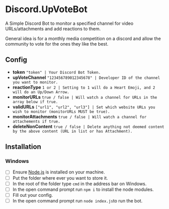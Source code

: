 # Discord.UpVoteBot

A Simple Discord Bot to monitor a  specified channel for video URLs/attachments and add reactions to them.

General idea is for a monthly media competition on a discord and allow the community to vote for the ones they like the best.

## Config

 - **token**
 `"token" | Your Discord Bot Token.`
 - **upVoteChannel**
 `"123456789012345678" | Developer ID of the channel you want to monitor.`
 - **reactionType**
 `1 or 2 | Setting to 1 will do a Heart Emoji, and 2 will do an Up/Down Arrow.`
 - **monitorURLs**
`true / false | Will watch a channel for URLs in the array below if true.`
 - **validURLs**
 `["url1", "url2", "url3"] | Set which website URLs you wish to monitor (monitorURLs MUST be true).`
 - **monitorAttachments**
`true / false | Will watch a channel for attachements if true.`
- **deleteNonContent**
`true / false | Delete anything not deemed content by the above content (URL in list or has Attachment).`

## Installation
### Windows

 - [ ] Ensure [Node.js](https://nodejs.org/en/) is installed on your
       machine.
 - [ ] Put the folder where ever you want to store it.
 - [ ] In the root of the folder type `cmd` in the address bar on Windows.
 - [ ] In the open command prompt run `npm i` to install the node modules.
 - [ ] Fill out your config.
 - [ ] In the open command prompt run `node index.js`to run the bot.